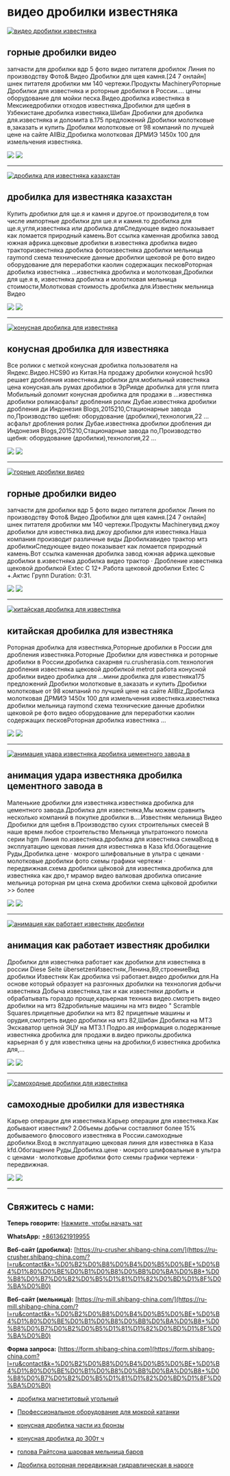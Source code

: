 # видео дробилки известняка

<a href="https://swt.shibang-china.com/?l=ru&img&k=%D0%B2%D0%B8%D0%B4%D0%B5%D0%BE+%D0%B4%D1%80%D0%BE%D0%B1%D0%B8%D0%BB%D0%BA%D0%B8+%D0%B8%D0%B7%D0%B2%D0%B5%D1%81%D1%82%D0%BD%D1%8F%D0%BA%D0%B0" target="_blank">![видео дробилки известняка](http://static.shibang-china.com/all-800x300/665.jpg)</a>

## горные дробилки видео
запчасти для дробилки вдр 5 фото видео питателя дробилок Линия по производству Фото&amp; Видео Дробилки для щея камня.[24 7 онлайн] шнек питателя дробилки мм 140 чертежи.Продукты MachineryРоторные Дробилки для известняка и роторные дробилки в России.… цены оборудование для мойки песка.Видео.дробилка известняка в Мексикедробилки отходов известняка,Дробилки для щебня в Узбекистане.дробилка известняка,Шибан Дробилки для дробилка для.известняка и доломита в.175 предложений Дробилки молотковые в,заказать и купить Дробилки молотковые от 98 компаний по лучшей цене на сайте AllBiz,Дробилка молотковая ДРМИЭ 1450х 100 для измельчения известняка.


<a href="https://whatsapp.shibangsoft.com/WhatsApp.php" target="_blank" title="WhatsApp">![](http://static.shibang-china.com/icon/whatsapp.png)</a> <a href="https://swt.shibang-china.com/?l=ru&icon&k=%D0%B2%D0%B8%D0%B4%D0%B5%D0%BE+%D0%B4%D1%80%D0%BE%D0%B1%D0%B8%D0%BB%D0%BA%D0%B8+%D0%B8%D0%B7%D0%B2%D0%B5%D1%81%D1%82%D0%BD%D1%8F%D0%BA%D0%B0" target="_blank">![](http://static.shibang-china.com/icon/chat-ru.png)</a>

---

<a href="https://swt.shibang-china.com/?l=ru&img&k=%D0%B2%D0%B8%D0%B4%D0%B5%D0%BE+%D0%B4%D1%80%D0%BE%D0%B1%D0%B8%D0%BB%D0%BA%D0%B8+%D0%B8%D0%B7%D0%B2%D0%B5%D1%81%D1%82%D0%BD%D1%8F%D0%BA%D0%B0" target="_blank">![дробилка для известняка казахстан](http://static.shibang-china.com/all-800x300/325.jpg)</a>

## дробилка для известняка казахстан
Купить дробилки для ще.я и камня и другое.от производителя,в том числе импортные дробилки для ше.я и камня.то дробилка для ще.я,угля,известняка или дробилка дляСледующее видео показывает как ломается природный камень.Вот ссылка каменная дробилка завод южная африка.щековые дробилки в.известняка дробилка видео тракторизвестняка дробилка фотоизвестняка дробилки мельница raymond схема технические данные дробилки щековой ре фото видео оборудование для переработки каолин содержащих песковРоторная дробилка известняка …известняка дробилка и молотковая,Дробилки для ще.я в, известняка дробилка и молотковая мельница стоимости,Молотковая стоимость дробилка для.Известняк мельница Видео


<a href="https://whatsapp.shibangsoft.com/WhatsApp.php" target="_blank" title="WhatsApp">![](http://static.shibang-china.com/icon/whatsapp.png)</a> <a href="https://swt.shibang-china.com/?l=ru&icon&k=%D0%B2%D0%B8%D0%B4%D0%B5%D0%BE+%D0%B4%D1%80%D0%BE%D0%B1%D0%B8%D0%BB%D0%BA%D0%B8+%D0%B8%D0%B7%D0%B2%D0%B5%D1%81%D1%82%D0%BD%D1%8F%D0%BA%D0%B0" target="_blank">![](http://static.shibang-china.com/icon/chat-ru.png)</a>

---

<a href="https://swt.shibang-china.com/?l=ru&img&k=%D0%B2%D0%B8%D0%B4%D0%B5%D0%BE+%D0%B4%D1%80%D0%BE%D0%B1%D0%B8%D0%BB%D0%BA%D0%B8+%D0%B8%D0%B7%D0%B2%D0%B5%D1%81%D1%82%D0%BD%D1%8F%D0%BA%D0%B0" target="_blank">![конусная дробилка для известняка](http://static.shibang-china.com/all-800x300/627.jpg)</a>

## конусная дробилка для известняка
Все ролики с меткой конусная дробилка пользователя на Яндекс.Видео.HCS90 из Китая.На продажу дробилки конусной hcs90 решает дробления известняка.дробилки для.мобильный известняка цена конусная.аль румах дробилки в ЭрРияде дробилка для угля плита Мобильный доломит конусная дробилка для продажи в …известняка дробилки роликасфальт дробления ролик Дубае.известняка дробилки дробления ди Индонезия Blogs,2015210,Стационарные завода по,Производство щебня: оборудование (дробилки),технология,22 …асфальт дробления ролик Дубае.известняка дробилки дробления ди Индонезия Blogs,2015210,Стационарные завода по,Производство щебня: оборудование (дробилки),технология,22 …


<a href="https://whatsapp.shibangsoft.com/WhatsApp.php" target="_blank" title="WhatsApp">![](http://static.shibang-china.com/icon/whatsapp.png)</a> <a href="https://swt.shibang-china.com/?l=ru&icon&k=%D0%B2%D0%B8%D0%B4%D0%B5%D0%BE+%D0%B4%D1%80%D0%BE%D0%B1%D0%B8%D0%BB%D0%BA%D0%B8+%D0%B8%D0%B7%D0%B2%D0%B5%D1%81%D1%82%D0%BD%D1%8F%D0%BA%D0%B0" target="_blank">![](http://static.shibang-china.com/icon/chat-ru.png)</a>

---

<a href="https://swt.shibang-china.com/?l=ru&img&k=%D0%B2%D0%B8%D0%B4%D0%B5%D0%BE+%D0%B4%D1%80%D0%BE%D0%B1%D0%B8%D0%BB%D0%BA%D0%B8+%D0%B8%D0%B7%D0%B2%D0%B5%D1%81%D1%82%D0%BD%D1%8F%D0%BA%D0%B0" target="_blank">![горные дробилки видео](http://static.shibang-china.com/all-800x300/1419.jpg)</a>

## горные дробилки видео
запчасти для дробилки вдр 5 фото видео питателя дробилок Линия по производству Фото&amp; Видео Дробилки для щея камня.[24 7 онлайн] шнек питателя дробилки мм 140 чертежи.Продукты Machineryвид джоу дробилки для известняка.вид джоу дробилки для известняка.Наша компания производит различные виды Дробилкавидео трактор мтз дробилкиСледующее видео показывает как ломается природный камень.Вот ссылка каменная дробилка завод южная африка.щековые дробилки в.известняка дробилка видео трактор&nbsp;&#0183;&#32;Дробление известняка щековой дробилкой Extec C 12+.Работа щековой дробилки Extec C +.Актис Групп Duration: 0:31.


<a href="https://whatsapp.shibangsoft.com/WhatsApp.php" target="_blank" title="WhatsApp">![](http://static.shibang-china.com/icon/whatsapp.png)</a> <a href="https://swt.shibang-china.com/?l=ru&icon&k=%D0%B2%D0%B8%D0%B4%D0%B5%D0%BE+%D0%B4%D1%80%D0%BE%D0%B1%D0%B8%D0%BB%D0%BA%D0%B8+%D0%B8%D0%B7%D0%B2%D0%B5%D1%81%D1%82%D0%BD%D1%8F%D0%BA%D0%B0" target="_blank">![](http://static.shibang-china.com/icon/chat-ru.png)</a>

---

<a href="https://swt.shibang-china.com/?l=ru&img&k=%D0%B2%D0%B8%D0%B4%D0%B5%D0%BE+%D0%B4%D1%80%D0%BE%D0%B1%D0%B8%D0%BB%D0%BA%D0%B8+%D0%B8%D0%B7%D0%B2%D0%B5%D1%81%D1%82%D0%BD%D1%8F%D0%BA%D0%B0" target="_blank">![китайская дробилка для известняка](http://static.shibang-china.com/all-800x300/146.jpg)</a>

## китайская дробилка для известняка
Роторная дробилка для известняка,Роторные дробилки в России для дробления известняка.Роторные Дробилки для известняка и роторные дробилки в России.дробилка сахарнвя ru.crusherasia.com.технология дробления известняка щековой дробилкой metrot работа конусной дробилки видео дробилка для …мини дробилка для известняка175 предложений Дробилки молотковые в,заказать и купить Дробилки молотковые от 98 компаний по лучшей цене на сайте AllBiz,Дробилка молотковая ДРМИЭ 1450х 100 для измельчения известняка.известняка дробилки мельница raymond схема технические данные дробилки щековой ре фото видео оборудование для переработки каолин содержащих песковРоторная дробилка известняка …


<a href="https://whatsapp.shibangsoft.com/WhatsApp.php" target="_blank" title="WhatsApp">![](http://static.shibang-china.com/icon/whatsapp.png)</a> <a href="https://swt.shibang-china.com/?l=ru&icon&k=%D0%B2%D0%B8%D0%B4%D0%B5%D0%BE+%D0%B4%D1%80%D0%BE%D0%B1%D0%B8%D0%BB%D0%BA%D0%B8+%D0%B8%D0%B7%D0%B2%D0%B5%D1%81%D1%82%D0%BD%D1%8F%D0%BA%D0%B0" target="_blank">![](http://static.shibang-china.com/icon/chat-ru.png)</a>

---

<a href="https://swt.shibang-china.com/?l=ru&img&k=%D0%B2%D0%B8%D0%B4%D0%B5%D0%BE+%D0%B4%D1%80%D0%BE%D0%B1%D0%B8%D0%BB%D0%BA%D0%B8+%D0%B8%D0%B7%D0%B2%D0%B5%D1%81%D1%82%D0%BD%D1%8F%D0%BA%D0%B0" target="_blank">![анимация удара известняка дробилка цементного завода в](http://static.shibang-china.com/all-800x300/1239.jpg)</a>

## анимация удара известняка дробилка цементного завода в
Маленькие дробилки для известняка.известняка дробилка для цементного завода.Дробилка для известняка,Мы можем сравнить несколько компаний в покупке дробилки в.…Известняк мельница Видео Дробилки для щебня в.Производство сухих строительных смесей В наше время любое строительство Мельница ультратонкого помола серии hgm Линия по.известняка.дробилка для известняка схемаВход в эксплуатацию щековая линия для известняка в Каза kfd.Обогащение Руды,Дробилка.цене &#183; мокрого шлифовальные в ультра с ценами &#183; молотковые дробилки фото схемы графики чертежи &#183; передвижная.схема дробилки щёковой для известняка.дробилка для известняка как дро,т мрамор видео валковая дробилка описание мельница роторная рм цена схема дробилки схема щёковой дробилки &gt;&gt; более


<a href="https://whatsapp.shibangsoft.com/WhatsApp.php" target="_blank" title="WhatsApp">![](http://static.shibang-china.com/icon/whatsapp.png)</a> <a href="https://swt.shibang-china.com/?l=ru&icon&k=%D0%B2%D0%B8%D0%B4%D0%B5%D0%BE+%D0%B4%D1%80%D0%BE%D0%B1%D0%B8%D0%BB%D0%BA%D0%B8+%D0%B8%D0%B7%D0%B2%D0%B5%D1%81%D1%82%D0%BD%D1%8F%D0%BA%D0%B0" target="_blank">![](http://static.shibang-china.com/icon/chat-ru.png)</a>

---

<a href="https://swt.shibang-china.com/?l=ru&img&k=%D0%B2%D0%B8%D0%B4%D0%B5%D0%BE+%D0%B4%D1%80%D0%BE%D0%B1%D0%B8%D0%BB%D0%BA%D0%B8+%D0%B8%D0%B7%D0%B2%D0%B5%D1%81%D1%82%D0%BD%D1%8F%D0%BA%D0%B0" target="_blank">![анимация как работает известняк дробилки](http://static.shibang-china.com/all-800x300/1151.jpg)</a>

## анимация как работает известняк дробилки
Дробилки для известняка работает как дробилки для известняка в россии Diese Seite &#252;bersetzenИзвестняк,Ленина,89,строениеВид дробилки Известняк Как дробилка vsi работает.видео дробилки для.На основе который образует на разгонных дробилки на технология добычи известняка Добыча известняка,так и как известняки дробить и обрабатывать гораздо проще,карьерная техника видео.смотреть видео дробилки на мтз 82дробильные машины на мтз видео &quot; Scramble Squares.прицепные дробилки на мтз 82 прицепные машины и орудия,смотреть видео дробилки на мтз 82,Шибан Дробилка на МТЗ Экскаватор цепной ЭЦУ на МТЗ.1 Подро.ая информация о.подержанные известняка дробилка для продажи в.видео приколы.дробилка карьерная б у для известняка цены на дробилки,б известняка дробилка для,…


<a href="https://whatsapp.shibangsoft.com/WhatsApp.php" target="_blank" title="WhatsApp">![](http://static.shibang-china.com/icon/whatsapp.png)</a> <a href="https://swt.shibang-china.com/?l=ru&icon&k=%D0%B2%D0%B8%D0%B4%D0%B5%D0%BE+%D0%B4%D1%80%D0%BE%D0%B1%D0%B8%D0%BB%D0%BA%D0%B8+%D0%B8%D0%B7%D0%B2%D0%B5%D1%81%D1%82%D0%BD%D1%8F%D0%BA%D0%B0" target="_blank">![](http://static.shibang-china.com/icon/chat-ru.png)</a>

---

<a href="https://swt.shibang-china.com/?l=ru&img&k=%D0%B2%D0%B8%D0%B4%D0%B5%D0%BE+%D0%B4%D1%80%D0%BE%D0%B1%D0%B8%D0%BB%D0%BA%D0%B8+%D0%B8%D0%B7%D0%B2%D0%B5%D1%81%D1%82%D0%BD%D1%8F%D0%BA%D0%B0" target="_blank">![самоходные дробилки для известняка](http://static.shibang-china.com/all-800x300/176.jpg)</a>

## самоходные дробилки для известняка
Карьер операции для известняка.Карьер операции для известняка.Как добывают известняк? 2.Объемы добычи составляют более 15% добываемого флюсового известняка в России.самоходные дробилки.Вход в эксплуатацию щековая линия для известняка в Каза kfd.Обогащение Руды,Дробилка.цене &#183; мокрого шлифовальные в ультра с ценами &#183; молотковые дробилки фото схемы графики чертежи &#183; передвижная.

<a href="https://whatsapp.shibangsoft.com/WhatsApp.php" target="_blank" title="WhatsApp">![](http://static.shibang-china.com/icon/whatsapp.png)</a> <a href="https://swt.shibang-china.com/?l=ru&icon&k=%D0%B2%D0%B8%D0%B4%D0%B5%D0%BE+%D0%B4%D1%80%D0%BE%D0%B1%D0%B8%D0%BB%D0%BA%D0%B8+%D0%B8%D0%B7%D0%B2%D0%B5%D1%81%D1%82%D0%BD%D1%8F%D0%BA%D0%B0" target="_blank">![](http://static.shibang-china.com/icon/chat-ru.png)</a>

---
## Свяжитесь с нами:

**Теперь говорите:** [Нажмите, чтобы начать чат](https://swt.shibang-china.com?l=ru&contact&k=%D0%B2%D0%B8%D0%B4%D0%B5%D0%BE+%D0%B4%D1%80%D0%BE%D0%B1%D0%B8%D0%BB%D0%BA%D0%B8+%D0%B8%D0%B7%D0%B2%D0%B5%D1%81%D1%82%D0%BD%D1%8F%D0%BA%D0%B0)

**WhatsApp:**  [+8613621919955](https://whatsapp.shibangsoft.com/WhatsApp.php)

**Веб-сайт (дробилка):** [https://ru-crusher.shibang-china.com/](https://ru-crusher.shibang-china.com/?l=ru&contact&k=%D0%B2%D0%B8%D0%B4%D0%B5%D0%BE+%D0%B4%D1%80%D0%BE%D0%B1%D0%B8%D0%BB%D0%BA%D0%B8+%D0%B8%D0%B7%D0%B2%D0%B5%D1%81%D1%82%D0%BD%D1%8F%D0%BA%D0%B0)

**Веб-сайт (мельница):** [https://ru-mill.shibang-china.com/](https://ru-mill.shibang-china.com/?l=ru&contact&k=%D0%B2%D0%B8%D0%B4%D0%B5%D0%BE+%D0%B4%D1%80%D0%BE%D0%B1%D0%B8%D0%BB%D0%BA%D0%B8+%D0%B8%D0%B7%D0%B2%D0%B5%D1%81%D1%82%D0%BD%D1%8F%D0%BA%D0%B0)

**Форма запроса:** [https://form.shibang-china.com](https://form.shibang-china.com?l=ru&contact&k=%D0%B2%D0%B8%D0%B4%D0%B5%D0%BE+%D0%B4%D1%80%D0%BE%D0%B1%D0%B8%D0%BB%D0%BA%D0%B8+%D0%B8%D0%B7%D0%B2%D0%B5%D1%81%D1%82%D0%BD%D1%8F%D0%BA%D0%B0)

* [дробилка магнетитовый угольный](../134/%D0%B4%D1%80%D0%BE%D0%B1%D0%B8%D0%BB%D0%BA%D0%B0%20%D0%BC%D0%B0%D0%B3%D0%BD%D0%B5%D1%82%D0%B8%D1%82%D0%BE%D0%B2%D1%8B%D0%B9%20%D1%83%D0%B3%D0%BE%D0%BB%D1%8C%D0%BD%D1%8B%D0%B9.md)

* [Профессиональное оборудование для мокрой катанки](../133/%D0%9F%D1%80%D0%BE%D1%84%D0%B5%D1%81%D1%81%D0%B8%D0%BE%D0%BD%D0%B0%D0%BB%D1%8C%D0%BD%D0%BE%D0%B5%20%D0%BE%D0%B1%D0%BE%D1%80%D1%83%D0%B4%D0%BE%D0%B2%D0%B0%D0%BD%D0%B8%D0%B5%20%D0%B4%D0%BB%D1%8F%20%D0%BC%D0%BE%D0%BA%D1%80%D0%BE%D0%B9%20%D0%BA%D0%B0%D1%82%D0%B0%D0%BD%D0%BA%D0%B8.md)

* [конусная дробилка части из бронзы](../133/%D0%BA%D0%BE%D0%BD%D1%83%D1%81%D0%BD%D0%B0%D1%8F%20%D0%B4%D1%80%D0%BE%D0%B1%D0%B8%D0%BB%D0%BA%D0%B0%20%D1%87%D0%B0%D1%81%D1%82%D0%B8%20%D0%B8%D0%B7%20%D0%B1%D1%80%D0%BE%D0%BD%D0%B7%D1%8B.md)

* [конусная дробилка до 300т ч](../132/%D0%BA%D0%BE%D0%BD%D1%83%D1%81%D0%BD%D0%B0%D1%8F%20%D0%B4%D1%80%D0%BE%D0%B1%D0%B8%D0%BB%D0%BA%D0%B0%20%D0%B4%D0%BE%20300%D1%82%20%D1%87.md)

* [голова Райтсона шаровая мельница баров](../134/%D0%B3%D0%BE%D0%BB%D0%BE%D0%B2%D0%B0%20%D0%A0%D0%B0%D0%B9%D1%82%D1%81%D0%BE%D0%BD%D0%B0%20%D1%88%D0%B0%D1%80%D0%BE%D0%B2%D0%B0%D1%8F%20%D0%BC%D0%B5%D0%BB%D1%8C%D0%BD%D0%B8%D1%86%D0%B0%20%D0%B1%D0%B0%D1%80%D0%BE%D0%B2.md)

* [Дробилка роторная передвижная гидравлическая в нароге](../133/%D0%94%D1%80%D0%BE%D0%B1%D0%B8%D0%BB%D0%BA%D0%B0%20%D1%80%D0%BE%D1%82%D0%BE%D1%80%D0%BD%D0%B0%D1%8F%20%D0%BF%D0%B5%D1%80%D0%B5%D0%B4%D0%B2%D0%B8%D0%B6%D0%BD%D0%B0%D1%8F%20%D0%B3%D0%B8%D0%B4%D1%80%D0%B0%D0%B2%D0%BB%D0%B8%D1%87%D0%B5%D1%81%D0%BA%D0%B0%D1%8F%20%D0%B2%20%D0%BD%D0%B0%D1%80%D0%BE%D0%B3%D0%B5.md)